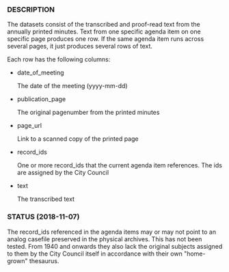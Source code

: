 ### DESCRIPTION
The datasets consist of the transcribed and proof-read text from the annually printed minutes. Text from one specific agenda item on one specific page produces one row. If the same agenda item runs across several pages, it just produces several rows of text.

Each row has the following columns:
- date_of_meeting

   The date of the meeting (yyyy-mm-dd)

- publication_page

   The original pagenumber from the printed minutes

- page_url

   Link to a scanned copy of the printed page

- record_ids

   One or more record_ids that the current agenda item references. The ids are assigned by the City Council

- text

   The transcribed text

### STATUS (2018-11-07)
The record_ids referenced in the agenda items may or may not point to an analog casefile preserved in the physical archives. This has not been tested. From 1940 and onwards they also lack the original subjects assigned to them by the City Council itself in accordance with their own "home-grown" thesaurus.
